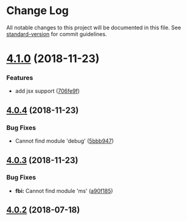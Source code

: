 # Change Log

All notable changes to this project will be documented in this file. See [standard-version](https://github.com/conventional-changelog/standard-version) for commit guidelines.

<a name="4.1.0"></a>
# [4.1.0](https://github.com/fbi-templates/fbi-project-vue/compare/v4.0.4...v4.1.0) (2018-11-23)


### Features

* add jsx support ([706fe9f](https://github.com/fbi-templates/fbi-project-vue/commit/706fe9f))



<a name="4.0.4"></a>
## [4.0.4](https://github.com/fbi-templates/fbi-project-vue/compare/v4.0.3...v4.0.4) (2018-11-23)


### Bug Fixes

* Cannot find module 'debug' ([5bbb947](https://github.com/fbi-templates/fbi-project-vue/commit/5bbb947))



<a name="4.0.3"></a>
## [4.0.3](https://github.com/fbi-templates/fbi-project-vue/compare/v4.0.2...v4.0.3) (2018-11-23)


### Bug Fixes

* **fbi:** Cannot find module 'ms' ([a90f185](https://github.com/fbi-templates/fbi-project-vue/commit/a90f185))



<a name="4.0.2"></a>
## [4.0.2](https://github.com/fbi-templates/fbi-project-vue/compare/v4.0.1...v4.0.2) (2018-07-18)
